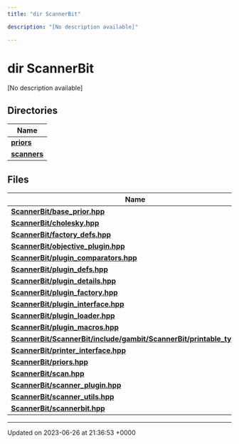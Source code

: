 ```yaml
---
title: "dir ScannerBit"

description: "[No description available]"

---
```


# dir ScannerBit

[No description available]

## Directories

| Name           |
| -------------- |
| **[priors](/documentation/code/files/dir_fcd5a9dbbf1819829d7ec1014844ab30/#dir-priors)**  |
| **[scanners](/documentation/code/files/dir_d8899288cb095d9f40a7187612d7e0b7/#dir-scanners)**  |

## Files

| Name           |
| -------------- |
| **[ScannerBit/base_prior.hpp](/documentation/code/files/base__prior_8hpp/#file-scannerbit-base-prior-hpp)**  |
| **[ScannerBit/cholesky.hpp](/documentation/code/files/cholesky_8hpp/#file-scannerbit-cholesky-hpp)**  |
| **[ScannerBit/factory_defs.hpp](/documentation/code/files/factory__defs_8hpp/#file-scannerbit-factory-defs-hpp)**  |
| **[ScannerBit/objective_plugin.hpp](/documentation/code/files/objective__plugin_8hpp/#file-scannerbit-objective-plugin-hpp)**  |
| **[ScannerBit/plugin_comparators.hpp](/documentation/code/files/plugin__comparators_8hpp/#file-scannerbit-plugin-comparators-hpp)**  |
| **[ScannerBit/plugin_defs.hpp](/documentation/code/files/plugin__defs_8hpp/#file-scannerbit-plugin-defs-hpp)**  |
| **[ScannerBit/plugin_details.hpp](/documentation/code/files/plugin__details_8hpp/#file-scannerbit-plugin-details-hpp)**  |
| **[ScannerBit/plugin_factory.hpp](/documentation/code/files/plugin__factory_8hpp/#file-scannerbit-plugin-factory-hpp)**  |
| **[ScannerBit/plugin_interface.hpp](/documentation/code/files/plugin__interface_8hpp/#file-scannerbit-plugin-interface-hpp)**  |
| **[ScannerBit/plugin_loader.hpp](/documentation/code/files/plugin__loader_8hpp/#file-scannerbit-plugin-loader-hpp)**  |
| **[ScannerBit/plugin_macros.hpp](/documentation/code/files/plugin__macros_8hpp/#file-scannerbit-plugin-macros-hpp)**  |
| **[ScannerBit/ScannerBit/include/gambit/ScannerBit/printable_types.hpp](/documentation/code/files/scannerbit_2include_2gambit_2scannerbit_2printable__types_8hpp/#file-scannerbit-scannerbit-include-gambit-scannerbit-printable-types-hpp)**  |
| **[ScannerBit/printer_interface.hpp](/documentation/code/files/printer__interface_8hpp/#file-scannerbit-printer-interface-hpp)**  |
| **[ScannerBit/priors.hpp](/documentation/code/files/priors_8hpp/#file-scannerbit-priors-hpp)**  |
| **[ScannerBit/scan.hpp](/documentation/code/files/scan_8hpp/#file-scannerbit-scan-hpp)**  |
| **[ScannerBit/scanner_plugin.hpp](/documentation/code/files/scanner__plugin_8hpp/#file-scannerbit-scanner-plugin-hpp)**  |
| **[ScannerBit/scanner_utils.hpp](/documentation/code/files/scanner__utils_8hpp/#file-scannerbit-scanner-utils-hpp)**  |
| **[ScannerBit/scannerbit.hpp](/documentation/code/files/scannerbit_8hpp/#file-scannerbit-scannerbit-hpp)**  |






-------------------------------

Updated on 2023-06-26 at 21:36:53 +0000

